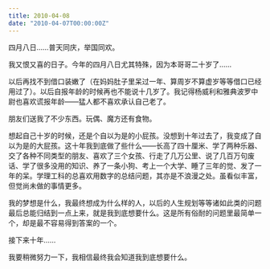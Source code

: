 ```yaml
---
title: 2010-04-08
date: "2010-04-07T00:00:00Z"
---
```


四月八日……普天同庆，举国同欢。

我又恨又喜的日子。今年的四月八日尤其特殊，因为本哥哥二十岁了……

以后再找不到借口装嫩了（在妈妈肚子里呆过一年、算周岁不算虚岁等等借口已经用过了）。以后自报年龄的时候再也不能说十几岁了。我记得杨威利和雅典波罗中尉也喜欢谎报年龄——猛人都不喜欢承认自己老了。

朋友们送我了不少东西。玩偶、魔方还有食物。

想起自己十岁的时候，还是个自以为是的小屁孩。没想到十年过去了，我变成了自以为是的大屁孩。这十年我到底做了些什么——长高了四十厘米、学了两种乐器、交了各种不同类型的朋友、喜欢了三个女孩、行走了几万公里、说了几百万句废话、学了很多没用的知识、养了一条小狗、考上一个大学、睡了三年的觉、发了一年的呆。学理工科的总喜欢用数字的总结问题，其亦是不浪漫之处。虽看似丰富，但觉尚未做的事情更多。

我的梦想是什么，我最终想成为什么样的人，以后的人生规划等等诸如此类的问题最后总能归结到一点上来，就是我到底想要什么。这是所有俗耐的问题里最简单一个，却是最不容易得到答案的一个。

接下来十年……

我要稍微努力一下，我相信最终我会知道我到底想要什么。
